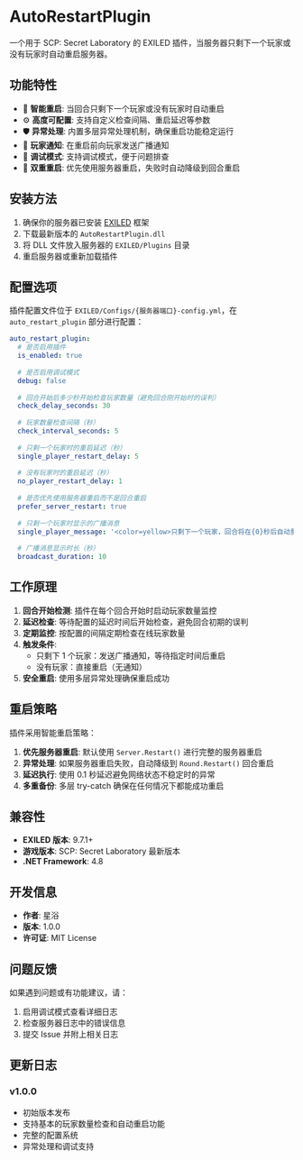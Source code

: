 # AutoRestartPlugin

一个用于 SCP: Secret Laboratory 的 EXILED 插件，当服务器只剩下一个玩家或没有玩家时自动重启服务器。

## 功能特性

- 🔄 **智能重启**: 当回合只剩下一个玩家或没有玩家时自动重启
- ⚙️ **高度可配置**: 支持自定义检查间隔、重启延迟等参数
- 🛡️ **异常处理**: 内置多层异常处理机制，确保重启功能稳定运行
- 📢 **玩家通知**: 在重启前向玩家发送广播通知
- 🔧 **调试模式**: 支持调试模式，便于问题排查
- 🚀 **双重重启**: 优先使用服务器重启，失败时自动降级到回合重启

## 安装方法

1. 确保你的服务器已安装 [EXILED](https://github.com/Exiled-Team/EXILED) 框架
2. 下载最新版本的 `AutoRestartPlugin.dll`
3. 将 DLL 文件放入服务器的 `EXILED/Plugins` 目录
4. 重启服务器或重新加载插件

## 配置选项

插件配置文件位于 `EXILED/Configs/{服务器端口}-config.yml`，在 `auto_restart_plugin` 部分进行配置：

```yaml
auto_restart_plugin:
  # 是否启用插件
  is_enabled: true
  
  # 是否启用调试模式
  debug: false
  
  # 回合开始后多少秒开始检查玩家数量（避免回合刚开始时的误判）
  check_delay_seconds: 30
  
  # 玩家数量检查间隔（秒）
  check_interval_seconds: 5
  
  # 只剩一个玩家时的重启延迟（秒）
  single_player_restart_delay: 5
  
  # 没有玩家时的重启延迟（秒）
  no_player_restart_delay: 1
  
  # 是否优先使用服务器重启而不是回合重启
  prefer_server_restart: true
  
  # 只剩一个玩家时显示的广播消息
  single_player_message: '<color=yellow>只剩下一个玩家，回合将在{0}秒后自动重启...</color>'
  
  # 广播消息显示时长（秒）
  broadcast_duration: 10
```

## 工作原理

1. **回合开始检测**: 插件在每个回合开始时启动玩家数量监控
2. **延迟检查**: 等待配置的延迟时间后开始检查，避免回合初期的误判
3. **定期监控**: 按配置的间隔定期检查在线玩家数量
4. **触发条件**:
   - 只剩下 1 个玩家：发送广播通知，等待指定时间后重启
   - 没有玩家：直接重启（无通知）
5. **安全重启**: 使用多层异常处理确保重启成功

## 重启策略

插件采用智能重启策略：

1. **优先服务器重启**: 默认使用 `Server.Restart()` 进行完整的服务器重启
2. **异常处理**: 如果服务器重启失败，自动降级到 `Round.Restart()` 回合重启
3. **延迟执行**: 使用 0.1 秒延迟避免网络状态不稳定时的异常
4. **多重备份**: 多层 try-catch 确保在任何情况下都能成功重启

## 兼容性

- **EXILED 版本**: 9.7.1+
- **游戏版本**: SCP: Secret Laboratory 最新版本
- **.NET Framework**: 4.8

## 开发信息

- **作者**: 星浴
- **版本**: 1.0.0
- **许可证**: MIT License

## 问题反馈

如果遇到问题或有功能建议，请：

1. 启用调试模式查看详细日志
2. 检查服务器日志中的错误信息
3. 提交 Issue 并附上相关日志

## 更新日志

### v1.0.0
- 初始版本发布
- 支持基本的玩家数量检查和自动重启功能
- 完整的配置系统
- 异常处理和调试支持
